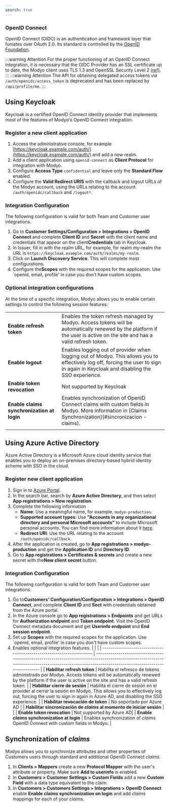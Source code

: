 ```yaml
---
search: true
---
```


### OpenID Connect

OpenID Connect (OIDC) is an authentication and framework layer that funiates over OAuth 2.0. Its standard is controlled by the [OpenID Foundation](https://openid.net/connect/).

:::warning
Attention For the proper functioning of an OpenID Connect integration, it is necessary that the OIDC Provider has an SSL certificate up to date, the Modyo client uses TLS 1.3 and OpenSSL Security Level 2 [(ref)](https://www.openssl.org/docs/man1.1.1/man3/SSL_CTX_get_security_level.html). ::: :::warning Attention The API for obtaining delegated access tokens via `/auth/openidc/access_token` is deprecated and has been replaced by `/api/profile/me`.
:::

## Using Keycloak

Keycloak is a certified OpenID Connect identity provider that implements most of the features of Modyo's OpenID Connect integration.

### Register a new client application

1. Access the administrative console, for example [https://keycloak.example.com/auth/](https://keycloak.example.com/auth/) and add a new realm.
2. Add a client application using `openid-connect` as **Client Protocol** for integration with Modyo.
3. Configure **Access Type** `confidential` and leave only the **Standard Flow** enabled.
4. Configure the **Valid Redirect URIS** with the callback and logout URLs of the Modyo account, using the URLs relating to the account `/auth/openidc/callback` and `/logout*`.

### Integration Configuration

The following configuration is valid for both Team and Customer user integrations.

1. Go to **Customer Settings/Configuration > Integrations > OpenID Connect** and complete **Client ID** and **Secret** with the client name and credentials that appear on the client**Credentials** tab in Keycloak.
2. In Issuer, fill in with the realm URL, for example, for realm my-realm the URL is `https://keycloak.example.com/auth/realms/my-realm`.
3. Click on **Launch Discovery Service**. This will complete most configurations.
4. Configure the**Scopes** with the required scopes for the application. Use `openid, email, profile' in case you don't have custom scopes.

### Optional integration configurations

At the time of a specific integration, Modyo allows you to enable certain settings to control the following session features:

|                                            |                                                                                                                                                                                    |
| ------------------------------------------ |:---------------------------------------------------------------------------------------------------------------------------------------------------------------------------------- |
| **Enable refresh token**                   | Enables the token refresh managed by Modyo. Access tokens will be automatically renewed by the platform if the user is active on the site and has a valid refresh token.           |
| **Enable logout**                          | Enables logging out of provider when logging out of Modyo. This allows you to effectively log off, forcing the user to sign in again in Keycloak and disabling the SSO experience. |
| **Enable token revocation**                | Not supported by Keycloak                                                                                                                                                          |
| **Enable claims synchronization at login** | Enables synchronization of OpenID Connect claims with custom fields in Modyo. More information in \[Claims Synchronization\](#sincronizacion -claims).                             |
|                                            |                                                                                                                                                                                    |

## Using Azure Active Directory

Azure Active Directory is a Microsoft Azure cloud identity service that enables you to deploy an on-premises directory-based hybrid identity scheme with SSO in the cloud.

### Register new client application

1. Sign in to [Azure Portal](https://portal.azure.com/).
2. In the search bar, search by **Azure Active Directory**, and then select **App registrations > New registration**.
3. Complete the following information
   * **Name**: Use a meaningful name, for example, `modyo-production`.
   * **Supported account types**: Use **"Accounts in any organizational directory and personal Microsoft accounts"** to include Microsoft personal accounts. You can find more information about it [here](https://portal.azure.com/#blade/Microsoft_AAD_IAM/ActiveDirectoryMenuBlade/RegisteredApps).
   * **Redirect URI**: Use the URL relating to the account `/auth/openidc/callback`.
4. After the application is created, go to **App registrations > modyo-production** and get the **Application ID** and **Directory ID**.
5. Go to **App registrations > Certificates & secrets** and create a new secret with the**New client secret** button.

### Integration Configuration

The following configuration is valid for both Team and Customer user integrations.

1. Go to**Customers' Configuration/Configuration > Integrations > OpenID Connect**, and complete **Client ID** and **Sect** with credentials obtained from the Azure portal.
2. In the Azure console go to **App registrations > Endpoints** and get URLs for **Authorization endpoint** and **Token endpoint**. Visit the OpenID Connect metadata document and get **Userinfo endpoint** and **End session endpoint**.
3. Set up **Scopes** with the required scopes for the application. Use `openid, email, profile' in case you don't have custom scopes.
4. Enables optional integration features.
   |                                                                       |                                                                                                                                                                                                    |
   | --------------------------------------------------------------------- | -------------------------------------------------------------------------------------------------------------------------------------------------------------------------------------------------- |
   | **Habilitar refresh token**                                           | Habilita el refresco de tokens administrado por Modyo. Access tokens will be automatically renewed by the platform if the user is active on the site and has a valid refresh token.                |
   | **Habilitar cierre de sesión**                                        | Habilita el cierre de sesión en el provider al cerrar la sesión en Modyo. This allows you to effectively log out, forcing the user to sign in again in Azure AD, and disabling the SSO experience. |
   | **Habilitar revocación de token**                                     | No soportado por Azure AD                                                                                                                                                                          |
   | **Habilitar sincronización de _claims_ al momento de iniciar sesión** | | | **Enable token revocation** | Not supported by Azure AD| | **Enable _claims_ synchronization at login** | Enables synchronization of _claims_ OpenID Connect with custom fields in Modyo.      |

## Synchronization of _claims_

Modyo allows you to synchronize attributes and other properties of Customers users through standard and additional OpenID Connect _claims_.

1. In **Clients > Mappers** create a new **Protocol Mapper** with the user's attribute or property. Make sure **Add to userinfo** is enabled.
2. In **Customers > Customer Settings > Custom Fields** add a new **Custom Field** with a data type equivalent to the claim.
3. In **Customers > Customers Settings > Integrations > OpenID Connect** enable **Enable _claims_ synchronization on login** and add _claims_ mappings for each of your _claims_.

